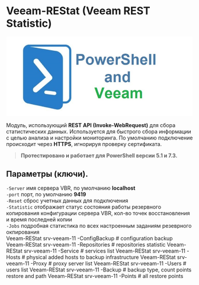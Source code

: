 # Veeam-REStat (Veeam REST Statistic)

![Image alt](https://github.com/Lifailon/Veeam-Job-Stat/blob/rsa/Screen/Logo.jpg)

Модуль, использующий **REST API (Invoke-WebRequest)** для сбора статистических данных. Используется для быстрого сбора информации с целью анализа и настройки мониторинга. По умолчанию подключение происходит через **HTTPS**, игнорируя проверку сертификата.

> **Протестировано и работает для PowerShell версии 5.1 и 7.3.**

## Параметры (ключи).

`-Server` имя сервера VBR, по умолчанию **localhost** \
`-port` порт, по умолчанию **9419** \
`-Reset` сброс учетных данных для подключения \
`-Statistic` отображает статус состояния работы резервного копирования конфигурации сервера VBR, кол-во точек восстановления и время последней копии \
`-Jobs` подробная статистика по всех настроенным заданиям резеврного окпирования \
Veeam-REStat srv-veeam-11 -ConfigBackup   # configuration backup
Veeam-REStat srv-veeam-11 -Repositories   # repositories statistic
Veeam-REStat srv-veeam-11 -Service        # services list
Veeam-REStat srv-veeam-11 -Hosts          # physical added hosts to backup infrastructure 
Veeam-REStat srv-veeam-11 -Proxy          # proxy server list
Veeam-REStat srv-veeam-11 -Users          # users list
Veeam-REStat srv-veeam-11 -Backup         # backup type, count points restore and path
Veeam-REStat srv-veeam-11 -Points         # all restore points
